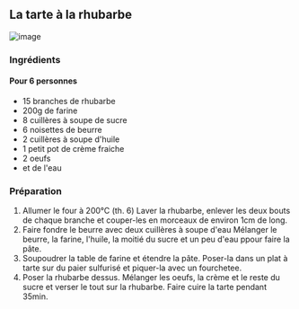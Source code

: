 ## La tarte à la rhubarbe
![image](img/Tarterhubarbe.jbg)

### Ingrédients
#### Pour 6 personnes 
* 15 branches de rhubarbe
* 200g de farine
* 8 cuillères à soupe de sucre
* 6 noisettes de beurre
* 2 cuillères à soupe d'huile
* 1 petit pot de crème fraiche
* 2 oeufs
* et de l'eau

### Préparation 
1. Allumer le four à 200°C (th. 6)  Laver la rhubarbe, enlever les deux bouts de chaque branche et couper-les en morceaux de environ 1cm de long. 
2. Faire fondre le beurre avec deux cuillères à soupe d'eau  Mélanger le beurre, la farine, l'huile, la moitié du sucre et un peu d'eau ppour faire la pâte.
3. Soupoudrer la table de farine et étendre la pâte. Poser-la dans un plat à tarte sur du paier sulfurisé et piquer-la avec un fourchetee.
4. Poser la rhubarbe dessus. Mélanger les oeufs, la crème et le reste du sucre et verser le tout sur la rhubarbe. Faire cuire la tarte pendant 35min.  
